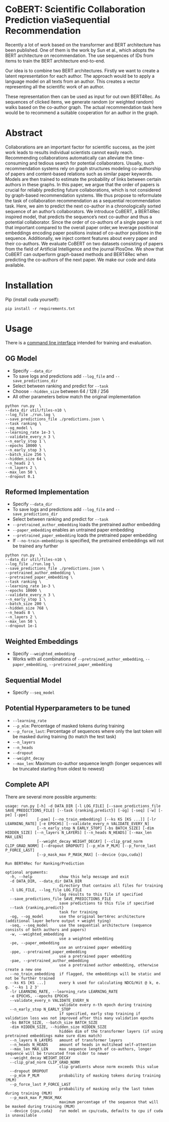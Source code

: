 # CoBERT: Scientific Collaboration Prediction viaSequential Recommendation

Recently a lot of work based on the transformer and BERT architecture has been published. One of them is the work by Sun et al., which adopts the BERT architecture on recommendation. The use sequences of IDs from items to train the BERT architecture end-to-end.

Our idea is to combine two BERT architectures. Firstly we want to create a latent representation for each author. The approach would be to apply a language model on all texts from an author. This creates a vector representing all the scientific work of an author.

These representation then can be used as input for out own BERT4Rec. As sequences of clicked items, we generate random (or weighted random) walks based on the co-author graph. The actual recommendation task here would be to recommend a suitable cooperation for an author in the graph.

# Abstract 
Collaborations are an important factor for scientific success,  as  the  joint  work  leads  to  results  individual  scientists cannot easily reach. 
Recommending collaborations automatically can alleviate the time-consuming and tedious search for potential collaborators. 
Usually,  such  recommendation  systems  rely on graph structures modeling co-authorship of papers and content-based relations such as similar paper keywords. 
Models are then trained to estimate the probability of links between certain authors in these  graphs. 
In this paper, we argue that the order of papers is crucial for reliably predicting future collaborations, which is not considered by graph-based recommendation systems. 
We thus propose to reformulate the task of collaboration recommendation as a sequential recommendation task. 
Here, we aim to predict the next co-author in a chronologically sorted sequence of an author’s collaborators. 
We introduce CoBERT, a BERT4Rec inspired model, that predicts the sequence’s next co-author and thus a potential collaborator. 
Since the order of co-authors of a single paper is not that important compared to the overall paper order,we leverage positional embeddings encoding paper positions instead of co-author positions in the sequence. 
Additionally, we inject content features about every paper and their co-authors. 
We evaluate CoBERT on two datasets consisting of papers from the field of Artificial Intelligence and the journal PlosOne. 
We show that CoBERT can outperform graph-based methods and BERT4Rec when predicting the co-authors of the next paper. 
We make our code and data available.

# Installation

Pip (install cuda yourself):

```
pip install -r requirements.txt
```

# Usage

There is a [command line interface](/run.py) intended for training and evaluation.

## OG Model

- Specify `--data_dir`
- To save logs and predictions add `--log_file` and `--save_predictions_dir`
- Select between ranking and predict for `--task`
- Choose `--hidden_size` between 64 / 128 / 256
- All other parameters below match the original implementation

```
python run.py  \
--data_dir util/files-n10 \
--log_file ./run.log \
--save_predictions_file ./predictions.json \
--task ranking \
--og_model \
--learning_rate 1e-3 \
--validate_every_n 3 \
--n_early_stop 1 \
--epochs 10000 \
--n_early_stop 3 \
--batch_size 256 \
--hidden_size 64 \
--n_heads 2 \
--n_layers 2 \
--max_len 50 \
--dropout 0.1
```

## Reformed Implementation

- Specify `--data_dir`
- To save logs and predictions add `--log_file` and `--save_predictions_dir`
- Select between ranking and predict for `--task`
- `--pretrained_author_embedding` loads the pretrained author embedding
- `--paper_embedding` enables an untrained paper embedding
- `--pretrained_paper_embedding` loads the pretrained paper embedding
- If `--no-train-embeddings` is specified, the pretrained embeddings will not be trained any further

```
python run.py  \
--data_dir util/files-n10 \
--log_file ./run.log \
--save_predictions_file ./predictions.json \
--pretrained_author_embedding \
--pretrained_paper_embedding \
--task ranking \
--learning_rate 1e-3 \
--epochs 10000 \
--validate_every_n 3 \
--n_early_stop 1 \
--batch_size 200 \
--hidden_size 768 \
--n_heads 8 \
--n_layers 2 \
--max_len 50 \
--dropout 1e-1
```

## Weighted Embeddings

- Specify `--weighted_embedding`
- Works with all combinations of `--pretrained_author_embedding`, `--paper_embedding`, `--pretrained_paper_embedding`

## Sequential Model

- Specify `--seq_model`

## Potential Hyperparameters to be tuned

- `--learning_rate`
- `--p_mlm`: Percentage of masked tokens during training
- `--p_force_last`: Percentage of sequences where only the last token will be masked during training (to match the test task)
- `--n_layers`
- `--n_heads`
- `--dropout`
- `--weight_decay`
- `--max_len`: Maximum co-author sequence length (longer sequences will be truncated starting from oldest to newest)


## Complete API

There are several more possible arguments:

```
usage: run.py [-h] -d DATA_DIR [-l LOG_FILE] [--save_predictions_file SAVE_PREDICTIONS_FILE] [--task {ranking,predict}] [-og] [-seq] [-w] [-pe] [-ppe]
              [-pae] [--no_train_embedding] [--ks KS [KS ...]] [-lr LEARNING_RATE] [-e EPOCHS] [--validate_every_n VALIDATE_EVERY_N]
              [--n_early_stop N_EARLY_STOP] [-bs BATCH_SIZE] [-dim HIDDEN_SIZE] [--n_layers N_LAYERS] [--n_heads N_HEADS] [--max_len MAX_LEN]
              [--weight_decay WEIGHT_DECAY] [--clip_grad_norm CLIP_GRAD_NORM] [--dropout DROPOUT] [--p_mlm P_MLM] [--p_force_last P_FORCE_LAST]
              [--p_mask_max P_MASK_MAX] [--device {cpu,cuda}]

Run BERT4Rec for Ranking/Prediction

optional arguments:
  -h, --help            show this help message and exit
  -d DATA_DIR, --data_dir DATA_DIR
                        directory that contains all files for training
  -l LOG_FILE, --log_file LOG_FILE
                        log results to this file if specified
  --save_predictions_file SAVE_PREDICTIONS_FILE
                        save predictions to this file if specified
  --task {ranking,predict}
                        task for training
  -og, --og_model       use the original bert4rec architecture (additional layer before output + weight tying)
  -seq, --seq_model     use the sequential architecture (sequence consists of both authors and papers)
  -w, --weighted_embedding
                        use a weighted embedding
  -pe, --paper_embedding
                        use an untrained paper embedding
  -ppe, --pretrained_paper_embedding
                        use a pretrained paper embedding
  -pae, --pretrained_author_embedding
                        use a pretrained author embedding, otherwise create a new one
  --no_train_embedding  if flagged, the embeddings will be static and not be further trained
  --ks KS [KS ...]      every k used for calculating NDCG/Hit @ k, e. g. '--ks 1 2 3'
  -lr LEARNING_RATE, --learning_rate LEARNING_RATE
  -e EPOCHS, --epochs EPOCHS
  --validate_every_n VALIDATE_EVERY_N
                        validate every n-th epoch during training
  --n_early_stop N_EARLY_STOP
                        if specified, early stop training if validation loss was not improved after this many validation epochs
  -bs BATCH_SIZE, --batch_size BATCH_SIZE
  -dim HIDDEN_SIZE, --hidden_size HIDDEN_SIZE
                        hidden dim of the transformer layers (if using pretrained embeddings make sure dims match)
  --n_layers N_LAYERS   amount of transformer layers
  --n_heads N_HEADS     amount of heads in multihead self-attention
  --max_len MAX_LEN     max sequence length of co-authors, longer sequence will be truncated from older to newer
  --weight_decay WEIGHT_DECAY
  --clip_grad_norm CLIP_GRAD_NORM
                        clip gradients whose norm exceeds this value
  --dropout DROPOUT
  --p_mlm P_MLM         probability of masking tokens during training (MLM)
  --p_force_last P_FORCE_LAST
                        probability of masking only the last token during training (MLM)
  --p_mask_max P_MASK_MAX
                        maximum percentage of the sequence that will be masked during training (MLM)
  --device {cpu,cuda}   run model on cpu/cuda, defaults to cpu if cuda is unavailable
```
